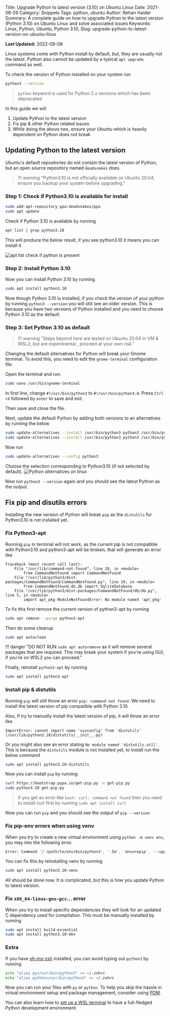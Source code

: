 Title: Upgrade Python to latest version (3.10) on Ubuntu Linux
Date: 2021-08-29
Category: Snippets
Tags: python, ubuntu
Author: Rehan Haider
Summary: A complete guide on how to upgrade Python to the latest version (Python 3.10) on Ubuntu Linux and solve associated issues
Keywords: Linux, Python, Ubuntu, Python 3.10, 
Slug: upgrade-python-to-latest-version-on-ubuntu-linux

**Last Updated:** 2022-08-08

Linux systems come with Python install by default, but, they are usually not the latest. Python also cannot be updated by a typical `apt upgrade` command as well. 

To check the version of Python installed on your system run
```bash
python3 --version
```
> `python` keyword is used for Python 2.x versions which has been deprecated

In this guide we will

1. Update Python to the latest version
2. Fix pip & other Python related issues
3. While doing the above two, ensure your Ubuntu which is heavily dependent on Python does not break

## Updating Python to the latest version 
Ubuntu's default repositories do not contain the latest version of Python, but an open source repository named `deadsnakes` does.

> !!! warning "Python3.10 is not officially available on Ubuntu 20.04, ensure you backup your system before upgrading."

### Step 1: Check if Python3.10 is available for install
```bash
sudo add-apt-repository ppa:deadsnakes/ppa
sudo apt update
```

Check if Python 3.10 is available by running

```bash
apt list | grep python3.10
```

This will produce the below result, if you see python3.10 it means you can install it

![apt list check if python is present]({static}/images/99999980-apt_list.png)

### Step 2: Install Python 3.10
Now you can install Python 3.10 by running

```bash 
sudo apt install python3.10
```

Now though Python 3.10 is installed, if you check the version of your python by running `python3 --version` you will still see an older version. This is because you have two versions of Python installed and you need to choose Python 3.10 as the default. 

### Step 3: Set Python 3.10 as default

> !!! warning "Steps beyond here are tested on Ubuntu 20.04 in VM & WSL2, but are experimental , proceed at your own risk."

Changing the default alternatives for Python will break your Gnome terminal. To avoid this, you need to edit the `gnome-terminal` configuration file.

Open the terminal and run:
```bash
sudo nano /usr/bin/gnome-terminal
```
In first line, change `#!/usr/bin/python3` to `#!/usr/bin/python3.8`. Press `Ctrl +X` followed by `enter` to save and exit.

Then save and close the file.


Next, update the default Python by adding both versions to an alternatives by running the below
```bash
sudo update-alternatives --install /usr/bin/python3 python3 /usr/bin/python3.9 1
sudo update-alternatives --install /usr/bin/python3 python3 /usr/bin/python3.10 2
```

Now run 
```bash
sudo update-alternatives --config python3
```

Choose the selection corresponding to Python3.10 (if not selected by default). 
![Python alternatives on linux]({static}/images/99999980-alternatives.png)

Now run `python3 --version` again and you should see the latest Python as the output.

## Fix pip and disutils errors

Installing the new version of Python will break `pip` as the `distutils` for Python3.10 is not installed yet.

### Fix Python3-apt 
Running `pip` in terminal will not work, as the current pip is not compatible with Python3.10 and python3-apt will be broken, that will generate an error like
```text
Traceback (most recent call last):   
    File "/usr/lib/command-not-found", line 28, in <module>     
        from CommandNotFound import CommandNotFound   
    File "/usr/lib/python3/dist-packages/CommandNotFound/CommandNotFound.py", line 19, in <module>     
        from CommandNotFound.db.db import SqliteDatabase   
    File "/usr/lib/python3/dist-packages/CommandNotFound/db/db.py", line 5, in <module>     
        import apt_pkg ModuleNotFoundError: No module named 'apt_pkg'
```

To fix this first remove the current version of python3-apt by running
```bash
sudo apt remove --purge python3-apt
```

Then do some cleanup
```bash
sudo apt autoclean
```

!!! danger "DO NOT RUN `sudo apt autoremove` as it will remove several packages that are required. This may break your system if you're using GUI, if you're on WSL2 you can proceed."

Finally, reinstall `python3-apt` by running

```bash
sudo apt install python3-apt
```

###  Install pip & distutils

Running `pip`  will still throw an error `pip: command not found`. We need to install the latest version of pip compatible with Python 3.10. 

Also, if try to manually install the latest version of pip, it will throw an error like
```text
ImportError: cannot import name 'sysconfig' from 'distutils' 
(/usr/lib/python3.10/distutils/__init__.py)
```
Or you might also see an error stating `No module named 'distutils.util'`. This is because the `distutils` module is not installed yet, to install run the below command

```bash
sudo apt install python3.10-distutils
```

Now you can install `pip` by running

```bash
curl https://bootstrap.pypa.io/get-pip.py -o get-pip.py
sudo python3.10 get-pip.py
```
> If you get an error like `bash: curl: command not found` then you need to install curl first by running `sudo apt install curl`

Now you can run `pip` and you should see the output of `pip --version`

### Fix pip-env errors when using venv
When you try to create a new virtual environment using `python -m venv env`, you may into the following error. 
```bash
Error: Command '['/path/to/env/bin/python3', '-Im', 'ensurepip', '--upgrade', '--default-pip']' returned non-zero exit status 1
```

You can fix this by reinstalling venv by running
```bash
sudo apt install python3.10-venv
```

All should be done now. It is complicated, but this is how you update Python to latest version.

### Fix `x86_64-linux-gnu-gcc`... error
When you try to install specific dependencies they will look for an updated C dependency used for compilation. This must be manually installed by running
```bash
sudo apt install build-essential
sudo apt install python3.10-dev
```

### Extra
If you have [oh-my-zsh](https://ohmyz.sh/) installed, you can avoid typing out `python3` by running
```bash
echo "alias py=/usr/bin/python3" >> ~/.zshrc
echo "alias python=/usr/bin/python3" >> ~/.zshrc
```
Now you can run your files with `py` or `python`. To help you skip the hassle in virtual environment setup and package management, consider using [PDM](https://pdm.fming.dev/latest/). 

You can also learn how to [set up a WSL terminal](https://github.com/hdadhich01/wsl-terminal) to have a full-fledged Python development environment.
